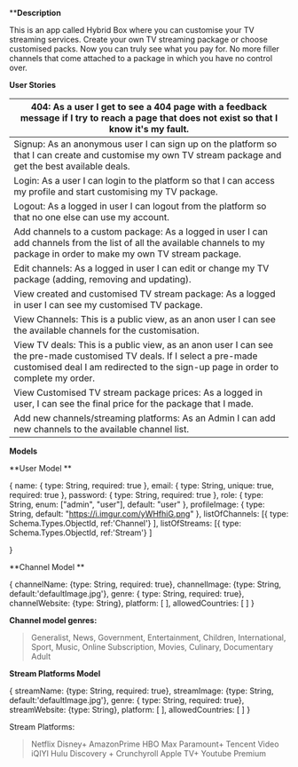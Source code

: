 ******Description****

This is an app called Hybrid Box where you can customise your TV streaming services. Create your own TV streaming package or choose customised packs. Now you can truly see what you pay for. No more filler channels that come attached to a package in which you have no control over.


**User Stories**


| 404: As a user I get to see a 404 page with a feedback message if I try to reach a page that does not exist so that I know it's my fault.                                                                   |
|-------------------------------------------------------------------------------------------------------------------------------------------------------------------------------------------------------------|
| Signup: As an anonymous user I can sign up on the platform so that I can create and customise my own TV stream package and get the best available deals.                                                    |
| Login: As a user I can login to the platform so that I can access my profile and start customising my TV package.                                                                                           |
| Logout: As a logged in user I can logout from the platform so that no one else can use my account.                                                                                                          |
| Add channels to a custom package: As a logged in user I can add channels from the list of all the available channels to my package in order to make my own TV stream package.                               |
| Edit channels: As a logged in user I can edit or change my TV package (adding, removing and updating).                                                                                                      |
| View created and customised TV stream package: As a logged in user I can see my customised TV package.                                                                                                      |
| View Channels:  This is a public view, as an anon user I can see the available channels for the customisation.                                                                                              |
| View TV deals: This is a public view, as an anon user I can see the pre-made customised TV deals. If I select a pre-made customised deal I am redirected to the sign-up page in order to complete my order. |
| View Customised TV stream package prices: As a logged in user, I can see the final price for the package that I made.                                                                                       |
| Add new channels/streaming platforms: As an Admin I can add new channels to the available channel list.                                                                                                     |



**Models**

**User Model **

{ 
    name: { type: String, required: true },
  email: { type: String, unique: true, required: true },
  password: { type: String, required: true },
  role: { type: String, enum: \["admin", "user"\], default: "user" },
  profileImage: { type: String, default: "https://i.imgur.com/yWHfhiG.png" },
  listOfChannels: [{ type: Schema.Types.ObjectId, ref:'Channel'} ],
  listOfStreams: [{ type: Schema.Types.ObjectId, ref:'Stream'} ]
    
}

**Channel Model **

{
  channelName: {type: String, required: true},
  channelImage: {type: String, default:'defaultImage.jpg'},
  genre: { type: String, required: true},
  channelWebsite: {type: String},
  platform: [ ],
  allowedCountries: [ ]
}

**Channel model genres:**

> Generalist,
> News,
> Government,
> Entertainment,
> Children,
> International,
> Sport,
> Music,
> Online Subscription,
> Movies,
> Culinary,
> Documentary
> Adult 



**Stream Platforms Model**

{
  streamName: {type: String, required: true},
  streamImage: {type: String, default:'defaultImage.jpg'},
  genre: { type: String, required: true},
  streamWebsite: {type: String},
  platform: [ ],
  allowedCountries: [ ]
}

Stream Platforms:

> Netflix
> Disney+
> AmazonPrime
> HBO Max
> Paramount+
> Tencent Video
> iQIYI
> Hulu
> Discovery +
> Crunchyroll
> Apple TV+
> Youtube Premium









 

